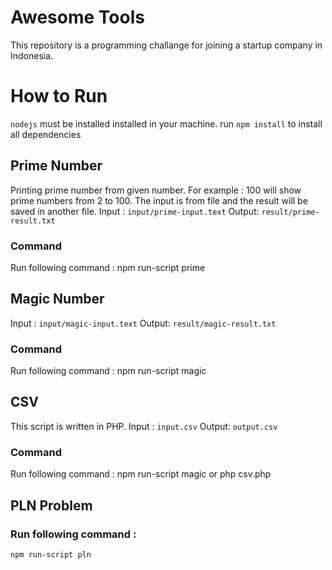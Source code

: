 # Awesome Tools 
This repository is a programming challange for joining a startup company in Indonesia.

# How to Run
`nodejs` must be installed installed in your machine.
run `npm install` to install all dependencies

## Prime Number 
Printing prime number from given number. For example : 100 will show prime numbers from 2 to 100. The input is from file and the result will be saved in another file.
Input : `input/prime-input.text`
Output: `result/prime-result.txt`

### Command
Run following command : 
	npm run-script prime

## Magic Number
Input : `input/magic-input.text`
Output: `result/magic-result.txt`

### Command
Run following command : 
	npm run-script magic

## CSV
This script is written in PHP. 
Input : `input.csv`
Output: `output.csv`
### Command
Run following command : 
	npm run-script magic
	or 
	php csv.php

## PLN Problem
### Run following command : 
	npm run-script pln